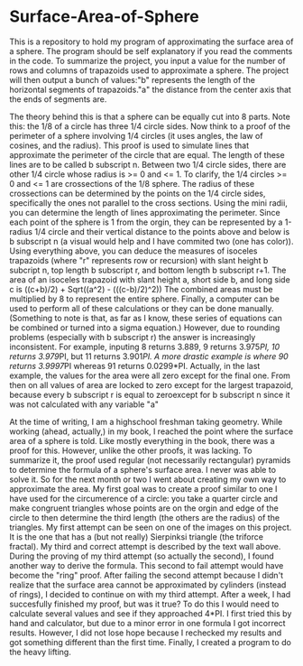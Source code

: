 # Surface-Area-of-Sphere
  This is a repository to hold my program of approximating the surface area of a sphere. The program should be self explanatory if you read the comments in the code. To summarize the project, you input a value for the number of rows and columns of trapazoids used to approximate a sphere. The project will then output a bunch of values:"b" represents the length of the horizontal segments of trapazoids."a" the distance from the center axis that the ends of segments are.

  The theory behind this is that a sphere can be equally cut into 8 parts. Note this: the 1/8 of a circle has three 1/4 circle sides. Now think to a proof of the perimeter of a sphere involving 1/4 circles (it uses angles, the law of cosines, and the radius). This proof is used to simulate lines that approximate the perimeter of the circle that are equal. The length of these lines are to be called b subscript n. Between two 1/4 circle sides, there are other 1/4 circle whose radius is >= 0 and <= 1. To clarify, the 1/4 circles >= 0 and <= 1 are crossections of the 1/8 sphere. The radius of these crossections can be determined by the points on the 1/4 circle sides, specifically the ones not parallel to the cross sections. Using the mini radii, you can determine the length of lines approximating the perimeter. Since each point of the sphere is 1 from the orgin, they can be represented by a 1-radius 1/4 circle and their vertical distance to the points above and below is b subscript n (a visual would help and I have commited two (one has color)). Using everything above, you can deduce the measures of isoceles trapazoids (where "r" represents row or recursion) with slant height b subcript n, top length b subscript r, and bottom length b subscript r+1. The area of an isoceles trapazoid with slant height a, short side b, and long side c is ((c+b)/2) + Sqrt((a^2) - (((c-b)/2)^2)) The combined areas must be multiplied by 8 to represent the entire sphere. Finally, a computer can be used to perform all of these calculations or they can be done manually.  (Something to note is that, as far as I know, these series of equations can be combined or turned into a sigma equation.) However, due to rounding problems (especially with b subscript r) the answer is increasingly inconsistent. For example, inputing 8 returns 3.889, 9 returns 3.975*PI, 10 returns 3.979*PI, but 11 returns 3.901*PI. A more drastic example is where 90 returns 3.9997*PI whereas 91 returns 0.0299*PI. Actually, in the last example, the values for the area were all zero except for the final one. From then on all values of area are locked to zero except for the largest trapazoid, because every b subscript r is equal to zeroexcept for b subscript n since it was not calculated with any variable "a"

  At the time of writing, I am a highschool freshman taking geometry. While working (ahead, actually,) in my book, I reached the point where the surface area of a sphere is told. Like mostly everything in the book, there was a proof for this. However, unlike the other proofs, it was lacking. To summarize it, the proof used regular (not necessarily rectangular) pyramids to determine the formula of a sphere's surface area. I never was able to solve it. So for the next month or two I went about creating my own way to approximate the area. My first goal was to create a proof similar to one I have used for the circumerence of a circle: you take a quarter circle and make congruent triangles whose points are on the orgin and edge of the circle to then determine the third length (the others are the radius) of the triangles. My first attempt can be seen on one of the images on this project. It is the one that has a (but not really) Sierpinksi triangle (the triforce fractal). My third and correct attempt is described by the text wall above. During the proving of my third attempt (so actually the second), I found another way to derive the formula. This second to fail attempt would have become the "ring" proof. After failing the second attempt because I didn't realize that the surface area cannot be approximated by cylinders (instead of rings), I decided to continue on with my third attempt. After a week, I had succesfully finished my proof, but was it true? To do this I would need to calculate several values and see if they approached 4*PI. I first tried this by hand and calculator, but due to a minor error in one formula I got incorrect results. However, I did not lose hope because I rechecked my results and got something different than the first time. Finally, I created a program to do the heavy lifting.
